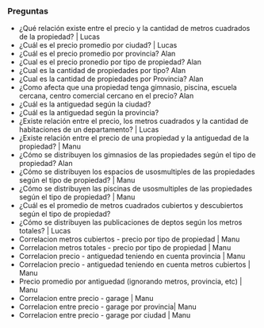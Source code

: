 ### Preguntas
* ¿Qué relación existe entre el precio y la cantidad de metros cuadrados de la propiedad? | Lucas
* ¿Cuál es el precio promedio por ciudad? | Lucas
* ¿Cuál es el precio promedio por provincia? Alan
* ¿Cual es el precio pronedio por tipo de propiedad? Alan
* ¿Cual es la cantidad de propiedades por tipo? Alan
* ¿Cual es la cantidad de propiedades por Provincia? Alan
* ¿Como afecta que una propiedad tenga gimnasio, piscina, escuela cercana, centro comercial cercano en el precio? Alan
* ¿Cuál es la antiguedad según la ciudad?
* ¿Cuál es la antiguedad según la provincia?
* ¿Existe relación entre el precio, los metros cuadrados y la cantidad de habitaciones de un departamento? | Lucas
* ¿Existe relación entre el precio de una propiedad y la antiguedad de la propiedad? | Manu
* ¿Cómo se distribuyen los gimnasios de las propiedades según el tipo de propiedad? Alan
* ¿Cómo se distribuyen los espacios de usosmultiples de las propiedades según el tipo de propiedad? | Manu
* ¿Cómo se distribuyen las piscinas de usosmultiples de las propiedades según el tipo de propiedad? | Manu
* ¿Cuál es el promedio de metros cuadrados cubiertos y descubiertos según el tipo de propiedad?
* ¿Cómo se distribuyen las publicaciones de deptos según los metros totales? | Lucas
* Correlacion metros cubiertos - precio por tipo de propiedad | Manu
* Correlacion metros totales - precio por tipo de propiedad | Manu
* Correlacion precio - antiguedad teniendo en cuenta provincia | Manu
* Correlacion precio - antiguedad teniendo en cuenta metros cubiertos | Manu
* Precio promedio por antiguedad (ignorando metros, provincia, etc) | Manu
* Correlacion entre precio - garage | Manu
* Correlacion entre precio - garage por provincia| Manu
* Correlacion entre precio - garage por ciudad | Manu
